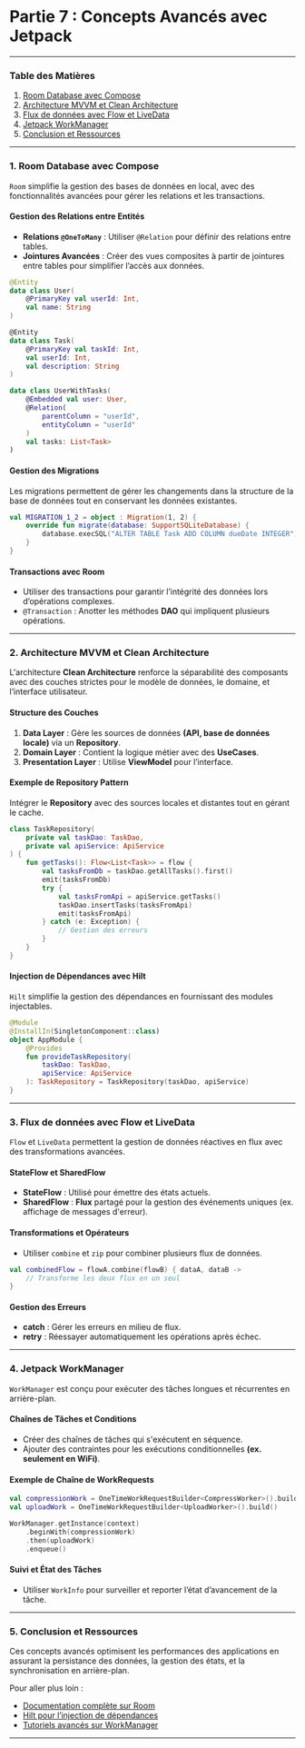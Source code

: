 
# Partie 7 : Concepts Avancés avec Jetpack

---

### Table des Matières

1. [Room Database avec Compose](#1-room-database-avec-compose)
2. [Architecture MVVM et Clean Architecture](#2-architecture-mvvm-et-clean-architecture)
3. [Flux de données avec Flow et LiveData](#3-flux-de-données-avec-flow-et-livedata)
4. [Jetpack WorkManager](#4-jetpack-workmanager)
5. [Conclusion et Ressources](#5-conclusion-et-ressources)

---

### 1. Room Database avec Compose

`Room` simplifie la gestion des bases de données en local, avec des fonctionnalités avancées pour gérer les relations et les transactions.

#### Gestion des Relations entre Entités

- **Relations `@OneToMany`** : Utiliser `@Relation` pour définir des relations entre tables.
- **Jointures Avancées** : Créer des vues composites à partir de jointures entre tables pour simplifier l’accès aux données.

```kotlin
@Entity
data class User(
    @PrimaryKey val userId: Int,
    val name: String
)

@Entity
data class Task(
    @PrimaryKey val taskId: Int,
    val userId: Int,
    val description: String
)

data class UserWithTasks(
    @Embedded val user: User,
    @Relation(
        parentColumn = "userId",
        entityColumn = "userId"
    )
    val tasks: List<Task>
)
```

#### Gestion des Migrations

Les migrations permettent de gérer les changements dans la structure de la base de données tout en conservant les données existantes.

```kotlin
val MIGRATION_1_2 = object : Migration(1, 2) {
    override fun migrate(database: SupportSQLiteDatabase) {
        database.execSQL("ALTER TABLE Task ADD COLUMN dueDate INTEGER")
    }
}
```

#### Transactions avec Room

- Utiliser des transactions pour garantir l’intégrité des données lors d’opérations complexes.
- `@Transaction` : Anotter les méthodes **DAO** qui impliquent plusieurs opérations.

---

### 2. Architecture MVVM et Clean Architecture

L'architecture **Clean Architecture** renforce la séparabilité des composants avec des couches strictes pour le modèle de données, le domaine, et l’interface utilisateur.

#### Structure des Couches

1. **Data Layer** : Gère les sources de données **(API, base de données locale)** via un **Repository**.
2. **Domain Layer** : Contient la logique métier avec des **UseCases**.
3. **Presentation Layer** : Utilise **ViewModel** pour l’interface.

#### Exemple de Repository Pattern

Intégrer le **Repository** avec des sources locales et distantes tout en gérant le cache.

```kotlin
class TaskRepository(
    private val taskDao: TaskDao,
    private val apiService: ApiService
) {
    fun getTasks(): Flow<List<Task>> = flow {
        val tasksFromDb = taskDao.getAllTasks().first()
        emit(tasksFromDb)
        try {
            val tasksFromApi = apiService.getTasks()
            taskDao.insertTasks(tasksFromApi)
            emit(tasksFromApi)
        } catch (e: Exception) {
            // Gestion des erreurs
        }
    }
}
```

#### Injection de Dépendances avec Hilt

`Hilt` simplifie la gestion des dépendances en fournissant des modules injectables.

```kotlin
@Module
@InstallIn(SingletonComponent::class)
object AppModule {
    @Provides
    fun provideTaskRepository(
        taskDao: TaskDao,
        apiService: ApiService
    ): TaskRepository = TaskRepository(taskDao, apiService)
}
```

---

### 3. Flux de données avec Flow et LiveData

`Flow` et `LiveData` permettent la gestion de données réactives en flux avec des transformations avancées.

#### StateFlow et SharedFlow

- **StateFlow** : Utilisé pour émettre des états actuels.
- **SharedFlow** : **Flux** partagé pour la gestion des événements uniques (ex. affichage de messages d'erreur).

#### Transformations et Opérateurs

- Utiliser `combine` et `zip` pour combiner plusieurs flux de données.

```kotlin
val combinedFlow = flowA.combine(flowB) { dataA, dataB ->
    // Transforme les deux flux en un seul
}
```

#### Gestion des Erreurs

- **catch** : Gérer les erreurs en milieu de flux.
- **retry** : Réessayer automatiquement les opérations après échec.

---

### 4. Jetpack WorkManager

`WorkManager` est conçu pour exécuter des tâches longues et récurrentes en arrière-plan.

#### Chaînes de Tâches et Conditions

- Créer des chaînes de tâches qui s'exécutent en séquence.
- Ajouter des contraintes pour les exécutions conditionnelles **(ex. seulement en WiFi)**.

#### Exemple de Chaîne de WorkRequests

```kotlin
val compressionWork = OneTimeWorkRequestBuilder<CompressWorker>().build()
val uploadWork = OneTimeWorkRequestBuilder<UploadWorker>().build()

WorkManager.getInstance(context)
    .beginWith(compressionWork)
    .then(uploadWork)
    .enqueue()
```

#### Suivi et État des Tâches

- Utiliser `WorkInfo` pour surveiller et reporter l’état d’avancement de la tâche.

---

### 5. Conclusion et Ressources

Ces concepts avancés optimisent les performances des applications en assurant la persistance des données, la gestion des états, et la synchronisation en arrière-plan.

Pour aller plus loin :

- [Documentation complète sur Room](https://developer.android.com/training/data-storage/room)
- [Hilt pour l’injection de dépendances](https://developer.android.com/training/dependency-injection/hilt-android)
- [Tutoriels avancés sur WorkManager](https://developer.android.com/topic/libraries/architecture/workmanager)

---